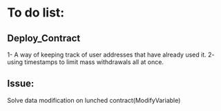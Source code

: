 # To do list:

## Deploy_Contract
1- A way of keeping track of user addresses that have already used it.
2- using timestamps to limit mass withdrawals all at once.

## Issue:
Solve data modification on lunched contract(ModifyVariable)